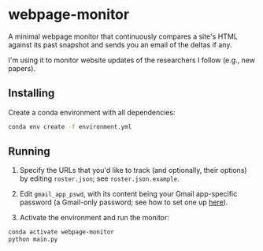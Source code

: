 # webpage-monitor

A minimal webpage monitor that continuously compares a site's HTML against its
past snapshot and sends you an email of the deltas if any.

I'm using it to monitor website updates of the researchers I follow (e.g., new papers).

## Installing

Create a conda environment with all dependencies:

 ```bash
 conda env create -f environment.yml
 ```

## Running

1. Specify the URLs that you'd like to track (and optionally, their options) by
editing `roster.json`; see `roster.json.example`.

1. Edit `gmail_app_pswd`, with its content being your Gmail app-specific password
(a Gmail-only password; see how to set one up [here](https://support.google.com/accounts/answer/185833?hl=en)).

1. Activate the environment and run the monitor:

```bash
conda activate webpage-monitor
python main.py
```

